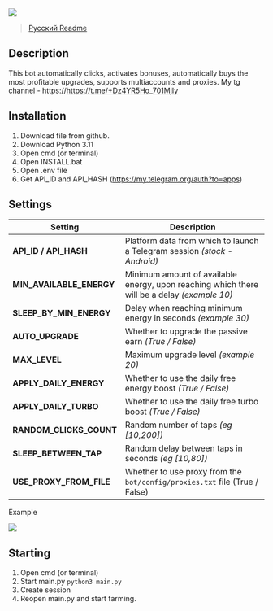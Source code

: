 <img src="https://i.imgur.com/g3AtZrx.png"> 

>[Русский Readme](README.md)
## Description
This bot automatically clicks, activates bonuses, automatically buys the most profitable upgrades, supports multiaccounts and proxies.
My tg channel - https://https://t.me/+Dz4YR5Ho_701MjIy

## Installation
1. Download file from github.
2. Download Python 3.11
3. Open cmd (or terminal)
4. Open INSTALL.bat
5. Open .env file 
6. Get API_ID and API_HASH (https://my.telegram.org/auth?to=apps)

## Settings
| Setting                  | Description                                                                                  |
|--------------------------|------------------------------------------------------------------------------------------    |
| **API_ID / API_HASH**    | Platform data from which to launch a Telegram session _(stock - Android)_                    |
| **MIN_AVAILABLE_ENERGY** | Minimum amount of available energy, upon reaching which there will be a delay _(example 10)_ |
| **SLEEP_BY_MIN_ENERGY**  | Delay when reaching minimum energy in seconds _(example 30)_                                 |
| **AUTO_UPGRADE**         | Whether to upgrade the passive earn _(True / False)_                                         |
| **MAX_LEVEL**            | Maximum upgrade level _(example 20)_                                                         |
| **APPLY_DAILY_ENERGY**   | Whether to use the daily free energy boost _(True / False)_                                  |
| **APPLY_DAILY_TURBO**    | Whether to use the daily free turbo boost _(True / False)_                                   |
| **RANDOM_CLICKS_COUNT**  | Random number of taps _(eg [10,200])_                                                        |
| **SLEEP_BETWEEN_TAP**    | Random delay between taps in seconds _(eg [10,80])_                                          |
| **USE_PROXY_FROM_FILE**  | Whether to use proxy from the `bot/config/proxies.txt` file (True / False)                   |

Example

<img src="https://i.imgur.com/Aw7jNhJ.png">

## Starting
1. Open cmd (or terminal)
2. Start main.py ```python3 main.py```
3. Create session
4. Reopen main.py and start farming.

